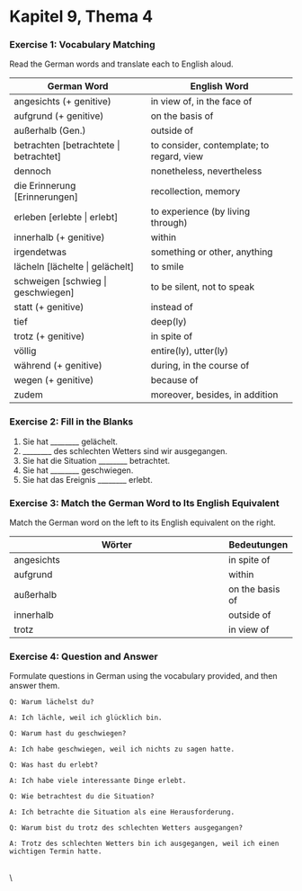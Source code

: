 # Kapitel 9, Thema 4

### Exercise 1: Vocabulary Matching

Read the German words and translate each to English aloud.

| German Word                             | English Word                              |
| --------------------------------------- | ----------------------------------------- |
| angesichts (+ genitive)                 | in view of, in the face of                |
| aufgrund (+ genitive)                   | on the basis of                           |
| außerhalb (Gen.)                        | outside of                                |
| betrachten \[betrachtete \| betrachtet] | to consider, contemplate; to regard, view |
| dennoch                                 | nonetheless, nevertheless                 |
| die Erinnerung \[Erinnerungen]          | recollection, memory                      |
| erleben \[erlebte \| erlebt]            | to experience (by living through)         |
| innerhalb (+ genitive)                  | within                                    |
| irgendetwas                             | something or other, anything              |
| lächeln \[lächelte \| gelächelt]        | to smile                                  |
| schweigen \[schwieg \| geschwiegen]     | to be silent, not to speak                |
| statt (+ genitive)                      | instead of                                |
| tief                                    | deep(ly)                                  |
| trotz (+ genitive)                      | in spite of                               |
| völlig                                  | entire(ly), utter(ly)                     |
| während (+ genitive)                    | during, in the course of                  |
| wegen (+ genitive)                      | because of                                |
| zudem                                   | moreover, besides, in addition            |

### Exercise 2: Fill in the Blanks&#x20;

1. Sie hat \_\_\_\_\_\_\_\_ gelächelt.
2. \_\_\_\_\_\_\_\_ des schlechten Wetters sind wir ausgegangen.
3. Sie hat die Situation \_\_\_\_\_\_\_\_ betrachtet.
4. Sie hat \_\_\_\_\_\_\_\_ geschwiegen.
5. Sie hat das Ereignis \_\_\_\_\_\_\_\_ erlebt.

### Exercise 3: Match the German Word to Its English Equivalent&#x20;

Match the German word on the left to its English equivalent on the right.

<table><thead><tr><th width="366">Wörter</th><th>Bedeutungen</th></tr></thead><tbody><tr><td>angesichts</td><td>in spite of</td></tr><tr><td>aufgrund</td><td>within</td></tr><tr><td>außerhalb</td><td>on the basis of</td></tr><tr><td>innerhalb</td><td>outside of</td></tr><tr><td>trotz</td><td>in view of</td></tr></tbody></table>

### Exercise 4: Question and Answer&#x20;

Formulate questions in German using the vocabulary provided, and then answer them.

`Q: Warum lächelst du?`&#x20;

`A: Ich lächle, weil ich glücklich bin.`

`Q: Warum hast du geschwiegen?`&#x20;

`A: Ich habe geschwiegen, weil ich nichts zu sagen hatte.`

`Q: Was hast du erlebt?`&#x20;

`A: Ich habe viele interessante Dinge erlebt.`

`Q: Wie betrachtest du die Situation?`&#x20;

`A: Ich betrachte die Situation als eine Herausforderung.`

`Q: Warum bist du trotz des schlechten Wetters ausgegangen?`&#x20;

`A: Trotz des schlechten Wetters bin ich ausgegangen, weil ich einen wichtigen Termin hatte.`

\
\
